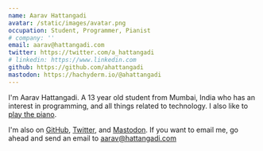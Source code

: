 ```yaml
---
name: Aarav Hattangadi
avatar: /static/images/avatar.png
occupation: Student, Programmer, Pianist
# company: ''
email: aarav@hattangadi.com
twitter: https://twitter.com/a_hattangadi
# linkedin: https://www.linkedin.com
github: https://github.com/ahattangadi
mastodon: https://hachyderm.io/@ahattangadi
---
```


I'm Aarav Hattangadi. A 13 year old student from Mumbai, India who has an interest in programming, and all things related to technology. I also like to [play the piano](https://youtube.com/@ThePianoKid).

I'm also on [GitHub](https://github.com/ahattangadi), [Twitter](https://twitter.com/a_hattangadi), and [Mastodon](https://hachyderm.io/@ahattangadi). If you want to email me, go ahead and send an email to <a href="mailto:aarav@hattangadi.com?subject=From your blog">aarav@hattangadi.com</a>
